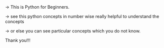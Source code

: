 -> This is Python for Beginners.

-> see this python concepts in number wise really helpful to understand the concepts

-> or else you can see particular concepts which you do not know.

Thank you!!!
